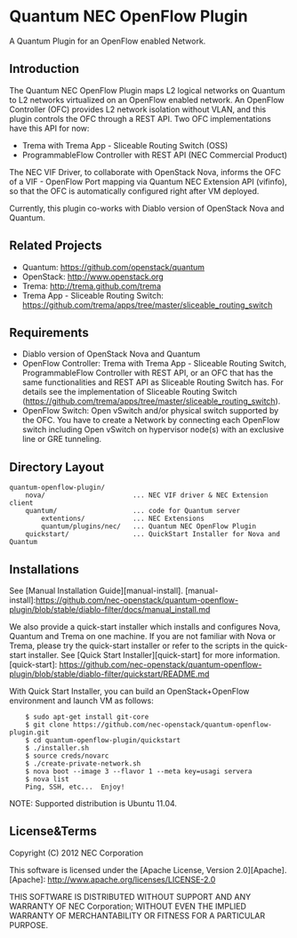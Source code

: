 Quantum NEC OpenFlow Plugin
===========================
A Quantum Plugin for an OpenFlow enabled Network.


Introduction
------------

The Quantum NEC OpenFlow Plugin maps L2 logical networks on Quantum to
L2 networks virtualized on an OpenFlow enabled network.
An OpenFlow Controller (OFC) provides L2 network isolation without VLAN,
and this plugin controls the OFC through a REST API.
Two OFC implementations have this API for now:

* Trema with Trema App - Sliceable Routing Switch (OSS)
* ProgrammableFlow Controller with REST API (NEC Commercial Product)

The NEC VIF Driver, to collaborate with OpenStack Nova, informs the OFC
of a VIF - OpenFlow Port mapping via Quantum NEC Extension API (vifinfo),
so that the OFC is automatically configured right after VM deployed.

Currently, this plugin co-works with Diablo version of OpenStack Nova
and Quantum.


Related Projects
----------------

* Quantum: https://github.com/openstack/quantum
* OpenStack: http://www.openstack.org
* Trema: http://trema.github.com/trema
* Trema App - Sliceable Routing Switch:
  https://github.com/trema/apps/tree/master/sliceable_routing_switch



Requirements
------------

* Diablo version of OpenStack Nova and Quantum
* OpenFlow Controller: Trema with Trema App - Sliceable Routing Switch,
  ProgrammableFlow Controller with REST API, or
  an OFC that has the same functionalities and REST API
  as Sliceable Routing Switch has.
  For details see the implementation of Sliceable Routing Switch
  (https://github.com/trema/apps/tree/master/sliceable_routing_switch).
* OpenFlow Switch: Open vSwitch and/or physical switch supported by the OFC.
  You have to create a Network by connecting each OpenFlow switch including
  Open vSwitch on hypervisor node(s) with an exclusive line or GRE tunneling.


Directory Layout
----------------

    quantum-openflow-plugin/
        nova/                      ... NEC VIF driver & NEC Extension client
        quantum/                   ... code for Quantum server
            extentions/            ... NEC Extensions
            quantum/plugins/nec/   ... Quantum NEC OpenFlow Plugin
        quickstart/                ... QuickStart Installer for Nova and Quantum


Installations
-------------

See [Manual Installation Guide][manual-install].
[manual-install]:https://github.com/nec-openstack/quantum-openflow-plugin/blob/stable/diablo-filter/docs/manual_install.md

We also provide a quick-start installer which installs and configures Nova,
Quantum and Trema on one machine.  If you are not familiar with Nova or Trema,
please try the quick-start installer or refer to the scripts in the quick-start
installer.
See [Quick Start Installer][quick-start] for more information.
[quick-start]: https://github.com/nec-openstack/quantum-openflow-plugin/blob/stable/diablo-filter/quickstart/README.md

With Quick Start Installer, you can build an OpenStack+OpenFlow environment
and launch VM as follows:

        $ sudo apt-get install git-core
        $ git clone https://github.com/nec-openstack/quantum-openflow-plugin.git
        $ cd quantum-openflow-plugin/quickstart
        $ ./installer.sh
        $ source creds/novarc
        $ ./create-private-network.sh
        $ nova boot --image 3 --flavor 1 --meta key=usagi servera
        $ nova list
        Ping, SSH, etc...  Enjoy!

NOTE: Supported distribution is Ubuntu 11.04.


License&Terms
-------------

Copyright (C) 2012 NEC Corporation

This software is licensed under the [Apache License, Version 2.0][Apache].
[Apache]: http://www.apache.org/licenses/LICENSE-2.0

THIS SOFTWARE IS DISTRIBUTED WITHOUT SUPPORT AND ANY WARRANTY OF
NEC Corporation; WITHOUT EVEN THE IMPLIED WARRANTY OF MERCHANTABILITY OR
FITNESS FOR A PARTICULAR PURPOSE.
